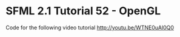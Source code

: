 SFML 2.1 Tutorial 52 - OpenGL
=============================

Code for the following video tutorial http://youtu.be/WTNE0uAl0Q0

